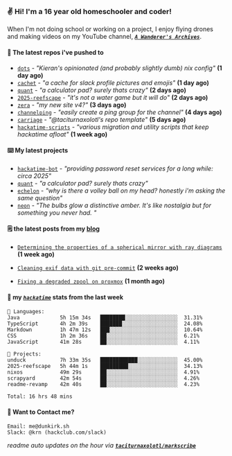 ### ✌️ Hi! I'm a 16 year old homeschooler and coder!

When I'm not doing school or working on a project, I enjoy flying drones and making videos on my YouTube channel, [**_`A Wanderer's Archives`_**](https://youtube.com/@wanderer.archives).

#### 👷 The latest repos i've pushed to

- [`dots`](https://github.com/taciturnaxolotl/dots) - _"Kieran's opinionated (and probably slightly dumb) nix config"_ **(1 day ago)**
- [`cachet`](https://github.com/taciturnaxolotl/cachet) - _"a cache for slack profile pictures and emojis"_ **(1 day ago)**
- [`quant`](https://github.com/taciturnaxolotl/quant) - _"a calculator pad? surely thats crazy"_ **(2 days ago)**
- [`2025-reefscape`](https://github.com/df1317/2025-reefscape) - _"it's not a water game but it will do"_ **(2 days ago)**
- [`zera`](https://github.com/taciturnaxolotl/zera) - _"my new site v4?"_ **(3 days ago)**
- [`channelping`](https://github.com/taciturnaxolotl/channelping) - _"easily create a ping group for the channel"_ **(4 days ago)**
- [`carriage`](https://github.com/taciturnaxolotl/carriage) - _"@taciturnaxolotl's repo template"_ **(5 days ago)**
- [`hackatime-scripts`](https://github.com/taciturnaxolotl/hackatime-scripts) - _"various migration and utility scripts that keep hackatime afloat"_ **(1 week ago)**

#### ⌨️ My latest projects

- [`hackatime-bot`](https://github.com/taciturnaxolotl/hackatime-bot) - _"providing password reset services for a long while: circa 2025"_
- [`quant`](https://github.com/taciturnaxolotl/quant) - _"a calculator pad? surely thats crazy"_
- [`echelon`](https://github.com/taciturnaxolotl/echelon) - _"why is there a volley ball on my head? honestly i'm asking the same question"_
- [`neon`](https://github.com/taciturnaxolotl/neon) - _"The bulbs glow a distinctive amber. It's like nostalgia but for something you never had. "_

#### 🗒️ the latest posts from my [blog](https://dunkirk.sh)

- [`Determining the properties of a spherical mirror with ray diagrams`](https://dunkirk.sh/blog/spherical-ray-diagrams/) **(1 week ago)**

- [`Cleaning exif data with git pre-commit`](https://dunkirk.sh/blog/remove-exif-git-hook/) **(2 weeks ago)**

- [`Fixing a degraded zpool on proxmox`](https://dunkirk.sh/blog/degraded-zpool-proxmox/) **(1 month ago)**



#### 📡 my [_`hackatime`_](https://waka.hackclub.com) stats from the last week

```text
💾 Languages:
Java             5h 15m 34s   ████████░░░░░░░░░░░░░░░░░  31.31%
TypeScript       4h 2m 39s    ███████░░░░░░░░░░░░░░░░░░  24.08%
Markdown         1h 47m 12s   ███░░░░░░░░░░░░░░░░░░░░░░  10.64%
CSS              1h 2m 36s    ██░░░░░░░░░░░░░░░░░░░░░░░  6.21%
JavaScript       41m 28s      ██░░░░░░░░░░░░░░░░░░░░░░░  4.11%

💼 Projects:
unduck           7h 33m 35s   ████████████░░░░░░░░░░░░░  45.00%
2025-reefscape   5h 44m 1s    █████████░░░░░░░░░░░░░░░░  34.13%
nixos            49m 29s      ██░░░░░░░░░░░░░░░░░░░░░░░  4.91%
scrapyard        42m 54s      ██░░░░░░░░░░░░░░░░░░░░░░░  4.26%
readme-revamp    42m 40s      ██░░░░░░░░░░░░░░░░░░░░░░░  4.23%

Total: 16 hrs 48 mins
```

#### 📮 Want to Contact me?

```text
Email: me@dunkirk.sh
Slack: @krn (hackclub.com/slack)
```

_readme auto updates on the hour via [**`taciturnaxolotl/markscribe`**](https://github.com/taciturnaxolotl/markscribe)_
